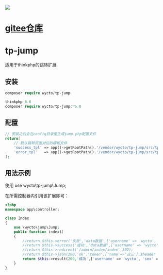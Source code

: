 ![](http://www.wycto.cn/static/img/logo.png)

# [gitee仓库](https://gitee.com/wycto/tp-jump)

# tp-jump

适用于thinkphp的跳转扩展

## 安装

~~~php
composer require wycto/tp-jump

thinkphp 6.0
composer require wycto/tp-jump:^6.0
~~~

## 配置
~~~php
// 安装之后会在config目录里生成jump.php配置文件
return[
    // 默认跳转页面对应的模板文件
    'success_tpl' => app()->getRootPath().'/vendor/wycto/tp-jump/src/tpl/success.tpl',
    'error_tpl'   => app()->getRootPath().'/vendor/wycto/tp-jump/src/tpl/error.tpl',
];
~~~

## 用法示例

使用 use wycto\tp-jump\Jump; 

在所需控制器内引用该扩展即可：
~~~php
<?php
namespace app\controller;

class Index 
{
    use \wycto\jump\Jump; 
    public function index()
    {
        //return $this->error('失败','data数据',['username' => 'wycto', 'sex' => '男']);
        //return $this->success('成功','data数据',['username' => 'wycto', 'sex' => '男'],'index/index');
        //return $this->redirect('/admin/index/index',302);
        //return $this->json(200,'ok','token',['name'=>'占三'],$header = []);
        return $this->result(200,'成功',['username' => 'wycto', 'sex' => '男']);  
    }
}
~~~